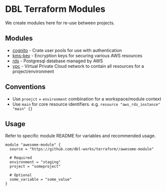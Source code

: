 # DBL Terraform Modules

We create modules here for re-use between projects.



## Modules

- [cognito](cognito/README.md) - Crate user pools for use with authentication
- [kms-key](kms-key/README.md) - Encryption keys for securing various AWS resources
- [rds](rds/README.md) - Postgresql database managed by AWS
- [vpc](vpc/README.md) - Virtual Private Cloud network to contain all resources for a project/environment



## Conventions

- Use `proejct` + `environment` combination for a workspace/module context
- Use `main` for core resource identifiers. e.g. `resource "aws_rds_instance" "main" {}`


## Usage

Refer to specific module README for variables and recommended usage.

```
module "awesome-module" {
  source = "https://github.com/dbl-works/terraform//awesome-module"

  # Required
  environment = "staging"
  project = "someproject"

  # Optional
  some_variable = "some_value"
}
```

